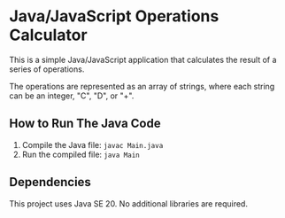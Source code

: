 # Java/JavaScript Operations Calculator

This is a simple Java/JavaScript application that calculates the result of a series of operations. 

The operations are represented as an array of strings, where each string can be an integer, "C", "D", or "+".

## How to Run The Java Code

1. Compile the Java file: `javac Main.java`
2. Run the compiled file: `java Main`

## Dependencies

This project uses Java SE 20. No additional libraries are required.
